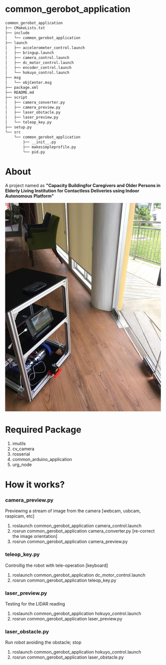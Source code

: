 # common_gerobot_application

```
common_gerobot_application
├── CMakeLists.txt
├── include
│   └── common_gerobot_application
├── launch
│   ├── accelerometer_control.launch
│   ├── bringup.launch
│   ├── camera_control.launch
│   ├── dc_motor_control.launch
│   ├── encoder_control.launch
│   └── hokuyo_control.launch
├── msg
│   └── objCenter.msg
├── package.xml
├── README.md
├── script
│   ├── camera_converter.py
│   ├── camera_preview.py
│   ├── laser_obstacle.py
│   ├── laser_preview.py
│   └── teleop_key.py
├── setup.py
└── src
    └── common_gerobot_application
        ├── __init__.py
        ├── makesimpleprofile.py
        └── pid.py

```

# About
A project named as **"Capacity Buildingfor Caregivers and Older Persons in**
**Elderly Living Institution for Contactless Deliveries using Indoor Autonomous**
**Platform”**

![GitHub Logo](https://github.com/KhairulIzwan/common_gerobot_application/blob/master/img/WhatsApp%20Image%202020-09-10%20at%208.00.21%20PM.jpeg)

# Required Package
1. imutils
2. cv_camera
3. rosserial
4. common_arduino_application
5. urg_node

# How it works?
### camera_preview.py
Previewing a stream of image from the camera [webcam, usbcam, raspicam, etc]

1. roslaunch common_gerobot_application camera_control.launch
2. rosrun common_gerobot_application camera_converter.py [re-correct the image orientation]
3. rosrun common_gerobot_application camera_preview.py

### teleop_key.py
Controllig the robot with tele-operation [keyboard]

1. roslaunch common_gerobot_application dc_motor_control.launch
2. rosrun common_gerobot_application teleop_key.py

### laser_preview.py
Testing for the LIDAR reading

1. roslaunch common_gerobot_application hokuyo_control.launch
2. rosrun common_gerobot_application laser_preview.py

### laser_obstacle.py
Run robot avoiding the obstacle; stop

1. roslaunch common_gerobot_application hokuyo_control.launch
2. rosrun common_gerobot_application laser_obstacle.py
